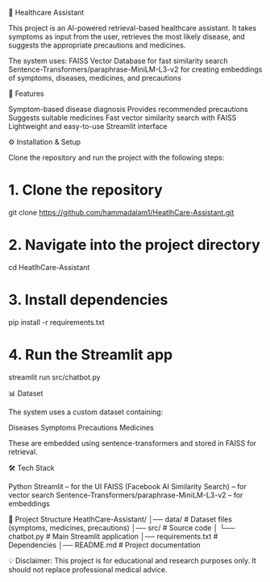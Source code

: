🏥 Healthcare Assistant

This project is an AI-powered retrieval-based healthcare assistant. It takes symptoms as input from the user, retrieves the most likely disease, and suggests the appropriate precautions and medicines.

The system uses:
FAISS Vector Database for fast similarity search
Sentence-Transformers/paraphrase-MiniLM-L3-v2 for creating embeddings of symptoms, diseases, medicines, and precautions

🚀 Features

Symptom-based disease diagnosis
Provides recommended precautions
Suggests suitable medicines
Fast vector similarity search with FAISS
Lightweight and easy-to-use Streamlit interface


⚙️ Installation & Setup

Clone the repository and run the project with the following steps:

# 1. Clone the repository
git clone https://github.com/hammadalam1/HeatlhCare-Assistant.git

# 2. Navigate into the project directory
cd HeatlhCare-Assistant

# 3. Install dependencies
pip install -r requirements.txt

# 4. Run the Streamlit app
streamlit run src/chatbot.py

📊 Dataset

The system uses a custom dataset containing:

Diseases
Symptoms
Precautions
Medicines

These are embedded using sentence-transformers and stored in FAISS for retrieval.

🛠️ Tech Stack

Python
Streamlit – for the UI
FAISS (Facebook AI Similarity Search) – for vector search
Sentence-Transformers/paraphrase-MiniLM-L3-v2 – for embeddings

📌 Project Structure
HeatlhCare-Assistant/
│── data/                     # Dataset files (symptoms, medicines, precautions)
│── src/                      # Source code
│   └── chatbot.py             # Main Streamlit application
│── requirements.txt           # Dependencies
│── README.md                  # Project documentation


💡 Disclaimer: This project is for educational and research purposes only. It should not replace professional medical advice.
